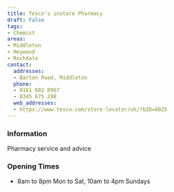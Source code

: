 ```yaml
---
title: Tesco's instore Pharmacy
draft: False
tags:
- Chemist
areas:
- Middleton
- Heywood
- Rochdale
contact:
  addresses:
  - Barton Road, Middleton
  phone:
  - 0161 602 8967
  - 0345 675 298
  web_addresses:
  - https://www.tesco.com/store-locator/uk/?bID=6025
---
```


### Information
Pharmacy service and advice

### Opening Times
* 8am to 8pm Mon to Sat,
10am to 4pm Sundays